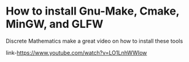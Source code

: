 # How to install Gnu-Make, Cmake, MinGW, and GLFW

Discrete Mathematics make a great video on how to install these tools

link-https://www.youtube.com/watch?v=LO1LnhWWIow